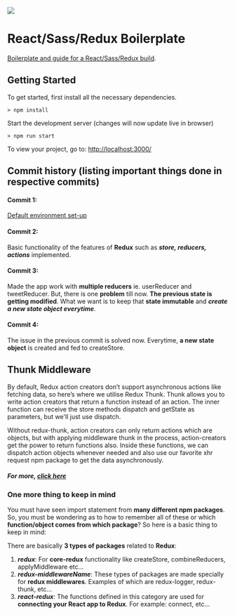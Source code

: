 ![](http://i.imgur.com/DUiL9yn.png)

# React/Sass/Redux Boilerplate

[Boilerplate and guide for a React/Sass/Redux build](https://github.com/buckyroberts/React-Redux-Boilerplate).

## Getting Started

To get started, first install all the necessary dependencies.
```
> npm install
```

Start the development server (changes will now update live in browser)
```
> npm run start
```

To view your project, go to: [http://localhost:3000/](http://localhost:3000/)


## Commit history (listing important things done in respective commits)

#### Commit 1: 
[Default environment set-up](https://github.com/sudowebdev/react-redux-default-environment)

#### Commit 2:
Basic functionality of the features of **Redux** such as ***store, reducers, actions*** implemented.

#### Commit 3:
Made the app work with **multiple reducers** ie. userReducer and tweetReducer. But, there is one **problem** till now. **The previous state is getting modified**. What we want is to keep that **state immutable** and ***create a new state object everytime***.

#### Commit 4:
The issue in the previous commit is solved now. Everytime, **a new state object** is created and fed to createStore.


## Thunk Middleware

By default, Redux action creators don’t support asynchronous actions like fetching data, so here’s where we utilise Redux Thunk. Thunk allows you to write action creators that return a function instead of an action. The inner function can receive the store methods dispatch and getState as parameters, but we'll just use dispatch.

Without redux-thunk, action creators can only return actions which are objects, but with applying middleware thunk in the process, action-creators get the power to return functions also. Inside these functions, we can dispatch action objects whenever needed and also use our favorite xhr request npm package to get the data asynchronously.

##### For more, **[click here](https://medium.com/@stowball/a-dummys-guide-to-redux-and-thunk-in-react-d8904a7005d3)**


### One more thing to keep in mind

You must have seen import statement from **many different npm packages**. So, you must be wondering as to how to remember all of these or which **function/object comes from which package**? So here is a basic thing to keep in mind:  

There are basically **3 types of packages** related to **Redux**:  
1. ***redux***: For **core-redux** functionality like createStore, combineReducers, applyMiddleware etc...   
2. ***redux-middlewareName***: These types of packages are made specially for **redux middlewares**. Examples of which are redux-logger, redux-thunk, etc...  
3. ***react-redux***: The functions defined in this category are used for **connecting your React app to Redux**. For example: connect, etc...  

